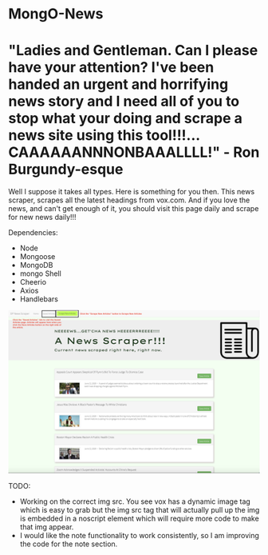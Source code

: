 # MongO-News
# "Ladies and Gentleman. Can I please have your attention? I've been handed an urgent and horrifying news story and I need all of you to stop what your doing and scrape a news site using this tool!!!... CAAAAAANNNONBAAALLLL!" - Ron Burgundy-esque

Well I suppose it takes all types. Here is something for you then. This news scraper, scrapes all the latest headings from vox.com. And if you love the news, and can't get enough of it, you should visit this page daily and scrape for new news daily!!!

Dependencies:
- Node
- Mongoose
- MongoDB
- mongo Shell
- Cheerio
- Axios
- Handlebars 

![first screenshot](https://github.com/Raej1428/MongO-News/blob/master/VoxScrape.png)

TODO:
- Working on the correct img src. You see vox has a dynamic image tag which is easy to grab but the img src tag that will actually pull up the img is embedded in a noscript element which will require more code to make that img appear.
- I would like the note functionality to work consistently, so I am improving the code for the note section.
